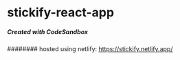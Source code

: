 # stickify-react-app
##### Created with CodeSandbox
######## hosted using netlify: https://stickify.netlify.app/
